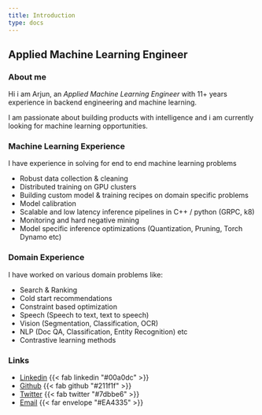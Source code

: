 ```yaml
---
title: Introduction
type: docs
---
```


## **Applied Machine Learning Engineer**

### **About me**

Hi i am Arjun, an *Applied Machine Learning Engineer* with 11+ years experience in backend engineering and machine learning.

I am passionate about building products with intelligence and i am currently looking for machine learning opportunities.

### **Machine Learning Experience**
I have experience in solving for end to end machine learning problems
- Robust data collection & cleaning
- Distributed training on GPU clusters
- Building custom model & training recipes on domain specific problems
- Model calibration
- Scalable and low latency inference pipelines in C++ / python (GRPC, k8)
- Monitoring and hard negative mining
- Model specific inference optimizations (Quantization, Pruning, Torch Dynamo etc)

### **Domain Experience**
I have worked on various domain problems like:
- Search & Ranking
- Cold start recommendations
- Constraint based optimization
- Speech (Speech to text, text to speech)
- Vision (Segmentation, Classification, OCR)
- NLP (Doc QA, Classification, Entity Recognition) etc
- Contrastive learning methods

### **Links**
- [Linkedin](https://www.linkedin.com/in/arjunvariar) {{< fab linkedin "#00a0dc" >}}
- [Github](https://github.com/viig99) {{< fab github "#211f1f" >}}
- [Twitter](https://twitter.com/vigi99/) {{< fab twitter "#7dbbe6" >}}
- [Email](mailto:accio.arjun@gmail.com) {{< far envelope "#EA4335" >}}
